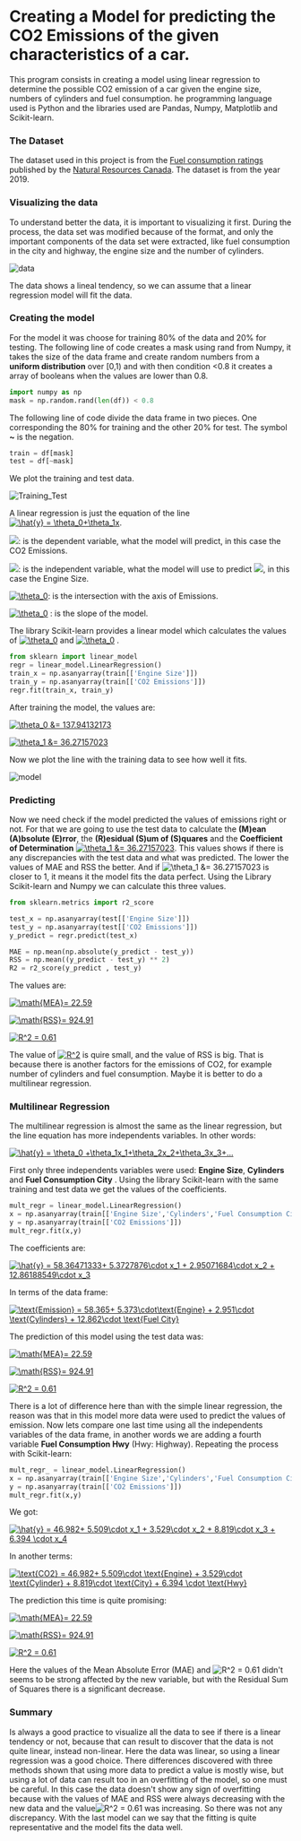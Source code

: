 # Creating a Model for predicting the CO2 Emissions of the given characteristics of a car.

This program consists in creating a model using linear regression to determine the possible CO2 emission of a car given the engine size, numbers of cylinders and fuel consumption. he programming language used is Python and the libraries used are Pandas, Numpy, Matplotlib and Scikit-learn.

### The Dataset

The dataset used in this project is from the  [Fuel consumption ratings](https://open.canada.ca/data/en/dataset/98f1a129-f628-4ce4-b24d-6f16bf24dd64) published by the [Natural Resources Canada](https://www.nrcan.gc.ca/home). The dataset is from the year 2019.

### Visualizing the data

To understand better the data, it is important to visualizing it first. During the process, the data set was modified because of the format, and only the important components of the data set were extracted, like fuel consumption in the city and highway, the engine size and the number of cylinders.

![data](images/visualData.png)

The data shows a lineal tendency, so we can assume that a linear regression model will fit the data.

### Creating the model

For the model it was choose for training 80% of the data and 20% for testing. The following line of code creates a mask using rand from Numpy, it takes the size of the data frame and create random numbers from a **uniform distribution** over [0,1) and with then condition <0.8 it creates a array of booleans when the values are lower than 0.8. 

```python
import numpy as np
mask = np.random.rand(len(df)) < 0.8
```

The following line of code divide the data frame in two pieces. One corresponding the 80% for training and the other 20% for test. The symbol **~** is the negation.

```python
train = df[mask]
test = df[~mask]
```

We plot the training and test data.

![Training_Test](images/modelData.png)

A linear regression is just the equation of the line <a href="https://www.codecogs.com/eqnedit.php?latex=\hat{y}&space;=&space;\theta_0&plus;\theta_1x" target="_blank"><img src="https://latex.codecogs.com/svg.latex?\hat{y}&space;=&space;\theta_0&plus;\theta_1x" title="\hat{y} = \theta_0+\theta_1x" /></a>.

<a href="https://www.codecogs.com/eqnedit.php?latex=\theta_0" target="_blank"><img src="https://latex.codecogs.com/svg.latex?\hat{y}" /></a>: is the dependent variable, what the model will predict, in this case the CO2 Emissions.

<a href="https://www.codecogs.com/eqnedit.php?latex=\theta_0" target="_blank"><img src="https://latex.codecogs.com/svg.latex?x" /></a>: is the independent variable, what the model will use to predict <a href="https://www.codecogs.com/eqnedit.php?latex=\theta_0" target="_blank"><img src="https://latex.codecogs.com/svg.latex?\hat{y}" /></a>, in this case the Engine Size.

<a href="https://www.codecogs.com/eqnedit.php?latex=\theta_0" target="_blank"><img src="https://latex.codecogs.com/svg.latex?\theta_0" title="\theta_0" /></a>: is the intersection with the axis of Emissions.

 <a href="https://www.codecogs.com/eqnedit.php?latex=\theta_0" target="_blank"><img src="https://latex.codecogs.com/svg.latex?\theta_1" title="\theta_0" /></a> : is the slope of the model.

The library Scikit-learn provides a linear model which calculates the values of   <a href="https://www.codecogs.com/eqnedit.php?latex=\theta_0" target="_blank"><img src="https://latex.codecogs.com/svg.latex?\theta_0" title="\theta_0" /></a> and  <a href="https://www.codecogs.com/eqnedit.php?latex=\theta_0" target="_blank"><img src="https://latex.codecogs.com/svg.latex?\theta_1" title="\theta_0" /></a> .

```python
from sklearn import linear_model
regr = linear_model.LinearRegression()
train_x = np.asanyarray(train[['Engine Size']])
train_y = np.asanyarray(train[['CO2 Emissions']])
regr.fit(train_x, train_y)
```

After training the model, the values are:

<a href="https://www.codecogs.com/eqnedit.php?latex=\theta_0&space;&=&space;137.94132173" target="_blank"><img src="https://latex.codecogs.com/svg.latex?\theta_0&space;&=&space;137.94132173" title="\theta_0 &= 137.94132173" /></a>

<a href="https://www.codecogs.com/eqnedit.php?latex=\theta_1&space;&=&space;36.27157023" target="_blank"><img src="https://latex.codecogs.com/svg.latex?\theta_1&space;&=&space;36.27157023" title="\theta_1 &= 36.27157023" /></a>

Now we plot the line with the training data to see how well it fits.

![model](images/linearRegression.png)

### Predicting

Now we need check if the model predicted the values of emissions right or not. For that we are going to use the test data to calculate the **(M)ean (A)bsolute (E)rror**, the **(R)esidual (S)um of (S)quares** and the **Coefficient of Determination** <a href="https://www.codecogs.com/eqnedit.php?latex=\theta_1&space;&=&space;36.27157023" target="_blank"><img src="https://latex.codecogs.com/svg.latex?R^2" title="\theta_1 &= 36.27157023" /></a>. This values shows if there is any discrepancies with the test data and what was predicted. The lower the values of MAE and RSS the better. And if <img src="https://latex.codecogs.com/svg.latex?R^2" title="\theta_1 &= 36.27157023" /> is closer to 1, it means it the model fits the data perfect. Using the Library Scikit-learn and Numpy we can calculate this three values.

```python
from sklearn.metrics import r2_score

test_x = np.asanyarray(test[['Engine Size']])
test_y = np.asanyarray(test[['CO2 Emissions']])
y_predict = regr.predict(test_x)

MAE = np.mean(np.absolute(y_predict - test_y))
RSS = np.mean((y_predict - test_y) ** 2)
R2 = r2_score(y_predict , test_y) 
```

The values are:

<a href="https://www.codecogs.com/eqnedit.php?latex=\math{MEA}=&space;22.59" target="_blank"><img src="https://latex.codecogs.com/svg.latex?\math{MAE}=&space;22.59" title="\math{MEA}= 22.59" /></a>

<a href="https://www.codecogs.com/eqnedit.php?latex=\math{RSS}=&space;924.91" target="_blank"><img src="https://latex.codecogs.com/svg.latex?\math{RSS}=&space;924.91" title="\math{RSS}= 924.91" /></a>

<a href="https://www.codecogs.com/eqnedit.php?latex=R^2&space;=&space;0.61" target="_blank"><img src="https://latex.codecogs.com/svg.latex?R^2&space;=&space;0.61" title="R^2 = 0.61" /></a>

The value of <a href="https://www.codecogs.com/eqnedit.php?latex=R^2&space;=&space;0.61" target="_blank"><img src="https://latex.codecogs.com/svg.latex?R^2" title="R^2" /></a> is quire small, and the value of RSS is big. That is because there is another factors for the emissions of CO2, for example number of cylinders and fuel consumption. Maybe it is better to do a multilinear regression.

### Multilinear Regression

The multilinear regression is almost the same as the linear regression, but the line equation has more independents variables. In other words:

<a href="https://www.codecogs.com/eqnedit.php?latex=\hat{y}&space;=&space;\theta_0&space;&plus;\theta_1x_1&plus;\theta_2x_2&plus;\theta_3x_3&plus;..." target="_blank"><img src="https://latex.codecogs.com/svg.latex?\hat{y}&space;=&space;\theta_0&space;&plus;\theta_1x_1&plus;\theta_2x_2&plus;\theta_3x_3&plus;..." title="\hat{y} = \theta_0 +\theta_1x_1+\theta_2x_2+\theta_3x_3+..." /></a>

First only three independents variables were used: **Engine Size**, **Cylinders** and **Fuel Consumption City** . Using the library Scikit-learn with the same training and test data we get the values of the coefficients.

```python
mult_regr = linear_model.LinearRegression()
x = np.asanyarray(train[['Engine Size','Cylinders','Fuel Consumption City']])
y = np.asanyarray(train[['CO2 Emissions']])
mult_regr.fit(x,y)
```

The coefficients are: 

<a href="https://www.codecogs.com/eqnedit.php?latex=\hat{y}&space;=&space;58.36471333&plus;&space;5.3727876\cdot&space;x_1&space;&plus;&space;2.95071684\cdot&space;x_2&space;&plus;&space;12.86188549\cdot&space;x_3" target="_blank"><img src="https://latex.codecogs.com/svg.latex?\hat{y}&space;=&space;58.36471333&plus;&space;5.3727876\cdot&space;x_1&space;&plus;&space;2.95071684\cdot&space;x_2&space;&plus;&space;12.86188549\cdot&space;x_3" title="\hat{y} = 58.36471333+ 5.3727876\cdot x_1 + 2.95071684\cdot x_2 + 12.86188549\cdot x_3" /></a>

In terms of the data frame:

<a href="https://www.codecogs.com/eqnedit.php?latex=\text{Emission}&space;=&space;58.365&plus;&space;5.373\cdot\text{Engine}&space;&plus;&space;2.951\cdot&space;\text{Cylinders}&space;&plus;&space;12.862\cdot&space;\text{Fuel&space;City}" target="_blank"><img src="https://latex.codecogs.com/svg.latex?\text{Emission}&space;=&space;58.365&plus;&space;5.373\cdot\text{Engine}&space;&plus;&space;2.951\cdot&space;\text{Cylinders}&space;&plus;&space;12.862\cdot&space;\text{Fuel&space;City}" title="\text{Emission} = 58.365+ 5.373\cdot\text{Engine} + 2.951\cdot \text{Cylinders} + 12.862\cdot \text{Fuel City}" /></a>

The prediction of this model using the test data was:

<a href="https://www.codecogs.com/eqnedit.php?latex=\math{MEA}=&space;22.59" target="_blank"><img src="https://latex.codecogs.com/svg.latex?\math{MAE}=&space;16.88076" title="\math{MEA}= 22.59" /></a>

<a href="https://www.codecogs.com/eqnedit.php?latex=\math{RSS}=&space;924.91" target="_blank"><img src="https://latex.codecogs.com/svg.latex?\math{RSS}=&space;284.96014" title="\math{RSS}= 924.91" /></a>

<a href="https://www.codecogs.com/eqnedit.php?latex=R^2&space;=&space;0.61" target="_blank"><img src="https://latex.codecogs.com/svg.latex?R^2&space;=&space;0.91739" title="R^2 = 0.61" /></a>

There is a lot of difference here than with the simple linear regression, the reason was that in this model more data were used to predict the values of emission. Now lets compare one last time using all the independents variables of the data frame, in another words we are adding a fourth variable **Fuel Consumption Hwy** (Hwy: Highway). Repeating the process with Scikit-learn:

```python
mult_regr_ = linear_model.LinearRegression()
x = np.asanyarray(train[['Engine Size','Cylinders','Fuel Consumption City','Fuel Consumption Hwy' ]])
y = np.asanyarray(train[['CO2 Emissions']])
mult_regr.fit(x,y)
```

We got:

<a href="https://www.codecogs.com/eqnedit.php?latex=\hat{y}&space;=&space;46.982&plus;&space;5.509\cdot&space;x_1&space;&plus;&space;3.529\cdot&space;x_2&space;&plus;&space;8.819\cdot&space;x_3&space;&plus;&space;6.394&space;\cdot&space;x_4" target="_blank"><img src="https://latex.codecogs.com/svg.latex?\hat{y}&space;=&space;46.982&plus;&space;5.509\cdot&space;x_1&space;&plus;&space;3.529\cdot&space;x_2&space;&plus;&space;8.819\cdot&space;x_3&space;&plus;&space;6.394&space;\cdot&space;x_4" title="\hat{y} = 46.982+ 5.509\cdot x_1 + 3.529\cdot x_2 + 8.819\cdot x_3 + 6.394 \cdot x_4" /></a>

In another terms:

<a href="https://www.codecogs.com/eqnedit.php?latex=\text{CO2}&space;=&space;46.982&plus;&space;5.509\cdot&space;\text{Engine}&space;&plus;&space;3.529\cdot&space;\text{Cylinder}&space;&plus;&space;8.819\cdot&space;\text{City}&space;&plus;&space;6.394&space;\cdot&space;\text{Hwy}" target="_blank"><img src="https://latex.codecogs.com/svg.latex?\text{CO2}&space;=&space;46.982&plus;&space;5.509\cdot&space;\text{Engine}&space;&plus;&space;3.529\cdot&space;\text{Cylinder}&space;&plus;&space;8.819\cdot&space;\text{City}&space;&plus;&space;6.394&space;\cdot&space;\text{Hwy}" title="\text{CO2} = 46.982+ 5.509\cdot \text{Engine} + 3.529\cdot \text{Cylinder} + 8.819\cdot \text{City} + 6.394 \cdot \text{Hwy}" /></a>

The prediction this time is quite promising:

<a href="https://www.codecogs.com/eqnedit.php?latex=\math{MEA}=&space;22.59" target="_blank"><img src="https://latex.codecogs.com/svg.latex?\math{MAE}=&space;15.97673" title="\math{MEA}= 22.59" /></a>

<a href="https://www.codecogs.com/eqnedit.php?latex=\math{RSS}=&space;924.91" target="_blank"><img src="https://latex.codecogs.com/svg.latex?\math{RSS}=&space;255.255964" title="\math{RSS}= 924.91" /></a>

<a href="https://www.codecogs.com/eqnedit.php?latex=R^2&space;=&space;0.61" target="_blank"><img src="https://latex.codecogs.com/svg.latex?R^2&space;=&space;0.92600" title="R^2 = 0.61" /></a>

Here the values of the Mean Absolute Error (MAE) and <img src="https://latex.codecogs.com/svg.latex?R^2" title="R^2 = 0.61" /> didn't seems to be strong affected by the new variable, but with the Residual Sum of Squares there is a significant decrease.

### Summary

Is always a good practice to visualize all the data to see if there is a linear tendency or not, because that can result to discover that the data is not quite linear, instead non-linear. Here the data was linear, so using a linear regression was a good choice. There differences discovered with three methods shown that using more data to predict a value is mostly wise, but using a lot of data can result too in an overfitting of the model, so one must be careful. In this case the data doesn't show any sign of overfitting because with the values of MAE and RSS were always decreasing with the new data and the value<img src="https://latex.codecogs.com/svg.latex?R^2" title="R^2 = 0.61" /> was increasing. So there was not any discrepancy. With the last model can we say that the fitting is quite representative and the model fits the data well. 
